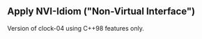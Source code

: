 Apply NVI-Idiom ("Non-Virtual Interface")
-----------------------------------------

Version of clock-04 using C++98 features only.
